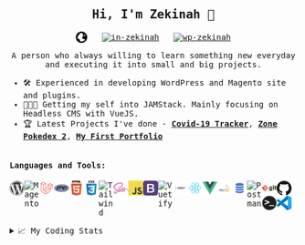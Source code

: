 <samp>
<h2 align="center">Hi, I'm Zekinah 👋</h2>
<p align="center">
<a href="https://www.zekinahlecaros.com/" target="blank"><img align="center" src=https://raw.githubusercontent.com/iconic/open-iconic/master/svg/globe.svg alt="zekinalecaros.com" height="20" width="20" /></a>
&emsp;
<a href="https://ph.linkedin.com/in/zekinah" target="blank"><img align="center" src=https://cdn.jsdelivr.net/npm/simple-icons@3.0.1/icons/linkedin.svg alt="in-zekinah" height="20" width="20" /></a>
  &emsp;
<a href="https://profiles.wordpress.org/zekinah/" target="blank"><img align="center" src=https://cdn.jsdelivr.net/npm/simple-icons@3.0.1/icons/wordpress.svg alt="wp-zekinah" height="20" width="20" /></a>
</p>
<p align="center">
A person who always willing to learn something new everyday and executing it into small and big projects.
</p>

- 🛠 Experienced in developing WordPress and Magento site and plugins.
- 👩🏻‍💻 Getting my self into JAMStack. Mainly focusing on Headless CMS with VueJS.
- 🏆 Latest Projects I've done - **[Covid-19 Tracker](https://github.com/zekinah/pandemiccovid-19)**, **[Zone Pokedex 2](https://github.com/zekinah/zone-pokedex2)**, **[My First Portfolio](https://github.com/zekinah/iamzekinah)** 
<br><br>

#### Languages and Tools:

<img align="left" alt="Wordpress" width="26px" src="https://raw.githubusercontent.com/github/explore/80688e429a7d4ef2fca1e82350fe8e3517d3494d/topics/wordpress/wordpress.png" />
<img align="left" alt="Magento" width="26px" src="https://avatars.githubusercontent.com/u/168457?s=26" />
<img align="left" alt="Laravel" width="26px" src="https://raw.githubusercontent.com/github/explore/56a826d05cf762b2b50ecbe7d492a839b04f3fbf/topics/laravel/laravel.png" />
<img align="left" alt="PHP" width="26px" src="https://raw.githubusercontent.com/github/explore/80688e429a7d4ef2fca1e82350fe8e3517d3494d/topics/php/php.png" />
<img align="left" alt="HTML5" width="26px" src="https://raw.githubusercontent.com/github/explore/80688e429a7d4ef2fca1e82350fe8e3517d3494d/topics/html/html.png" />
<img align="left" alt="CSS3" width="26px" src="https://raw.githubusercontent.com/github/explore/80688e429a7d4ef2fca1e82350fe8e3517d3494d/topics/css/css.png" />
<img align="left" alt="Tailwind" width="26px" src="https://avatars.githubusercontent.com/u/67109815?s=26" />
<img align="left" alt="Sass" width="26px" src="https://raw.githubusercontent.com/github/explore/80688e429a7d4ef2fca1e82350fe8e3517d3494d/topics/sass/sass.png" />
<img align="left" alt="JavaScript" width="26px" src="https://raw.githubusercontent.com/github/explore/80688e429a7d4ef2fca1e82350fe8e3517d3494d/topics/javascript/javascript.png" />
<img align="left" alt="Bootstrap" width="26px" src="https://raw.githubusercontent.com/github/explore/80688e429a7d4ef2fca1e82350fe8e3517d3494d/topics/bootstrap/bootstrap.png" />
<img align="left" alt="Vuetify" width="26px" src="https://avatars.githubusercontent.com/u/22138497?s=26" />
<img align="left" alt="JavaScript" width="26px" src="https://raw.githubusercontent.com/github/explore/80688e429a7d4ef2fca1e82350fe8e3517d3494d/topics/jquery/jquery.png" />
<img align="left" alt="React" width="26px" src="https://raw.githubusercontent.com/github/explore/80688e429a7d4ef2fca1e82350fe8e3517d3494d/topics/react/react.png" />
<img align="left" alt="Vue" width="26px" src="https://raw.githubusercontent.com/github/explore/80688e429a7d4ef2fca1e82350fe8e3517d3494d/topics/vue/vue.png" />
<img align="left" alt="MySQL" width="26px" src="https://raw.githubusercontent.com/github/explore/80688e429a7d4ef2fca1e82350fe8e3517d3494d/topics/mysql/mysql.png" />
<img align="left" alt="SQL" width="26px" src="https://raw.githubusercontent.com/github/explore/80688e429a7d4ef2fca1e82350fe8e3517d3494d/topics/sql/sql.png" />
<img align="left" alt="Postman" width="26px" src="https://avatars.githubusercontent.com/u/10251060?s=26" />
<img align="left" alt="Git" width="26px" src="https://raw.githubusercontent.com/github/explore/80688e429a7d4ef2fca1e82350fe8e3517d3494d/topics/git/git.png" />
<img align="left" alt="GitHub" width="26px" src="https://raw.githubusercontent.com/github/explore/78df643247d429f6cc873026c0622819ad797942/topics/github/github.png" />
<img align="left" alt="Terminal" width="26px" src="https://raw.githubusercontent.com/github/explore/80688e429a7d4ef2fca1e82350fe8e3517d3494d/topics/terminal/terminal.png" />
<img align="left" alt="Visual Studio Code" width="26px" src="https://raw.githubusercontent.com/github/explore/80688e429a7d4ef2fca1e82350fe8e3517d3494d/topics/visual-studio-code/visual-studio-code.png" />


<br><br><br><br>

<details>
    <summary>📈 My Coding Stats</summary>

<!--START_SECTION:waka-->
![Code Time](http://img.shields.io/badge/Code%20Time-3%2C819%20hrs%2022%20mins-blue)

**🐱 My GitHub Data** 

> 📦 191.1 kB Used in GitHub's Storage 
 > 
> 🏆 80 Contributions in the Year 2024
 > 
> 🚫 Not Opted to Hire
 > 
> 📜 30 Public Repositories 
 > 
> 🔑 40 Private Repositories 
 > 
**I'm a Night 🦉** 

```text
🌞 Morning                430 commits         ██░░░░░░░░░░░░░░░░░░░░░░░   07.53 % 
🌆 Daytime                1714 commits        ████████░░░░░░░░░░░░░░░░░   30.01 % 
🌃 Evening                2305 commits        ██████████░░░░░░░░░░░░░░░   40.35 % 
🌙 Night                  1263 commits        ██████░░░░░░░░░░░░░░░░░░░   22.11 % 
```
📅 **I'm Most Productive on Sunday** 

```text
Monday                   673 commits         ███░░░░░░░░░░░░░░░░░░░░░░   11.78 % 
Tuesday                  624 commits         ███░░░░░░░░░░░░░░░░░░░░░░   10.92 % 
Wednesday                708 commits         ███░░░░░░░░░░░░░░░░░░░░░░   12.39 % 
Thursday                 673 commits         ███░░░░░░░░░░░░░░░░░░░░░░   11.78 % 
Friday                   870 commits         ████░░░░░░░░░░░░░░░░░░░░░   15.23 % 
Saturday                 1035 commits        █████░░░░░░░░░░░░░░░░░░░░   18.12 % 
Sunday                   1129 commits        █████░░░░░░░░░░░░░░░░░░░░   19.77 % 
```


📊 **This Week I Spent My Time On** 

```text
💬 Programming Languages: 
PHP                      31 hrs 4 mins       ████████████████████░░░░░   78.61 % 
JavaScript               3 hrs 49 mins       ██░░░░░░░░░░░░░░░░░░░░░░░   09.70 % 
Blade Template           1 hr 19 mins        █░░░░░░░░░░░░░░░░░░░░░░░░   03.34 % 
Other                    1 hr 5 mins         █░░░░░░░░░░░░░░░░░░░░░░░░   02.76 % 
CSS                      53 mins             █░░░░░░░░░░░░░░░░░░░░░░░░   02.26 % 
```

**I Mostly Code in PHP** 

```text
PHP                      39 repos            ███████████████░░░░░░░░░░   61.90 % 
JavaScript               7 repos             ███░░░░░░░░░░░░░░░░░░░░░░   11.11 % 
CSS                      7 repos             ███░░░░░░░░░░░░░░░░░░░░░░   11.11 % 
HTML                     6 repos             ██░░░░░░░░░░░░░░░░░░░░░░░   09.52 % 
Vue                      4 repos             ██░░░░░░░░░░░░░░░░░░░░░░░   06.35 % 
```




 Last Updated on 18/01/2024 22:12:30 UTC
<!--END_SECTION:waka-->
</details>
</samp>
